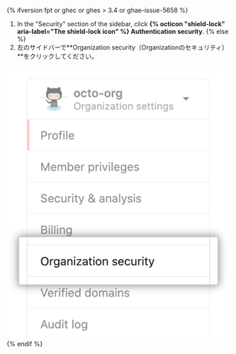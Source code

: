 {% ifversion fpt or ghec or ghes > 3.4 or ghae-issue-5658 %}
1. In the "Security" section of the sidebar, click **{% octicon "shield-lock" aria-label="The shield-lock icon" %} Authentication security**.
{% else  %}
1. 左のサイドバーで**Organization security（Organizationのセキュリティ）**をクリックしてください。

 ![Organizationのセキュリティ設定](/assets/images/help/organizations/org-security-settings-tab.png)
{% endif %}
